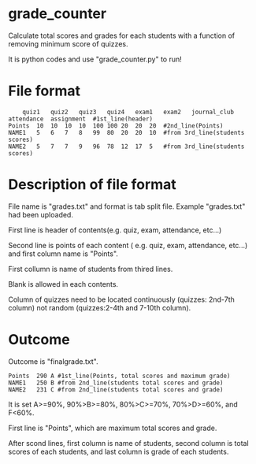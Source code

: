 # grade_counter
Calculate total scores and grades for each students with a function of removing minimum score of quizzes. 

It is python codes and use "grade_counter.py" to run!
# File format 

		quiz1	quiz2	quiz3	quiz4	exam1	exam2	journal_club	attendance	assignment	#1st_line(header)
	Points	10	10	10	10	100	100	20	20	20	#2nd_line(Points)
	NAME1	5	6	7	8	99	80	20	20	10	#from 3rd_line(students scores)
	NAME2	5	7	7	9	96	78	12	17	5	#from 3rd_line(students scores)


# Description of file format
File name is "grades.txt" and format is tab split file. Example "grades.txt" had been uploaded.

First line is header of contents(e.g. quiz, exam, attendance, etc...)

Second line is points of each content ( e.g. quiz, exam, attendance, etc...) and first column name is "Points". 

First collumn is name of students from thired lines.

Blank is allowed in each contents. 

Column of quizzes need to be located continuously (quizzes: 2nd-7th column) not random (quizzes:2-4th and 7-10th column).

# Outcome
Outcome is "finalgrade.txt".

	Points	290	A #1st_line(Points, total scores and maximum grade)
	NAME1	250	B #from 2nd_line(students total scores and grade)
	NAME2	231	C #from 2nd_line(students total scores and grade)

It is set A>=90%, 90%>B>=80%,  80%>C>=70%, 70%>D>=60%, and F<60%.

First line is "Points", which are maximum total scores and grade. 

After scond lines, first column is name of students, second column is total scores of each students, and last column is grade of each students. 

